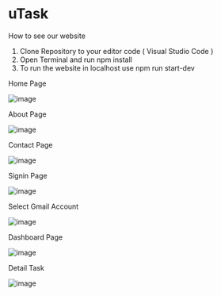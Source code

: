 # uTask

How to see our website

1. Clone Repository to your editor code ( Visual Studio Code )
2. Open Terminal and run npm install
3. To run the website in localhost use npm run start-dev


Home Page

![image](https://github.com/C23-M4062/uTask/assets/91840275/ffd8193f-d040-45cc-b187-bbf88a0e340f)

About Page

![image](https://github.com/C23-M4062/uTask/assets/91840275/bf2a45e6-63c6-4e3f-9e40-b1d4cefdf3cf)

Contact Page

![image](https://github.com/C23-M4062/uTask/assets/91840275/d62f02df-b978-4de6-8132-ed96540cbcd5)

Signin Page

![image](https://github.com/C23-M4062/uTask/assets/91840275/ba5ecea9-2f7a-47b7-b8a9-f1a0ab281ab2)

Select Gmail Account

![image](https://github.com/C23-M4062/uTask/assets/91840275/10b41821-ca83-4088-8645-67d637322c94)

Dashboard Page

![image](https://github.com/C23-M4062/uTask/assets/91840275/c47cf483-e5dc-46c8-8d47-f9a078ec2153)

Detail Task

![image](https://github.com/C23-M4062/uTask/assets/91840275/b14ffb2b-9274-42d1-92c0-52e92b990e2e)
